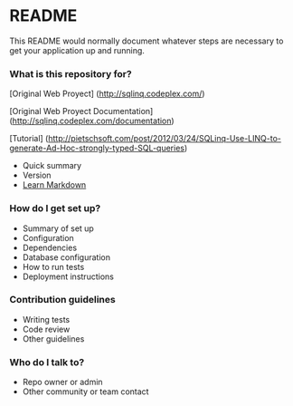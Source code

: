 # README #

This README would normally document whatever steps are necessary to get your application up and running.

### What is this repository for? ###
[Original Web Proyect] (http://sqlinq.codeplex.com/)

[Original Web Proyect Documentation] (http://sqlinq.codeplex.com/documentation)

[Tutorial] (http://pietschsoft.com/post/2012/03/24/SQLinq-Use-LINQ-to-generate-Ad-Hoc-strongly-typed-SQL-queries)

* Quick summary
* Version
* [Learn Markdown](https://bitbucket.org/tutorials/markdowndemo)

### How do I get set up? ###

* Summary of set up
* Configuration
* Dependencies
* Database configuration
* How to run tests
* Deployment instructions

### Contribution guidelines ###

* Writing tests
* Code review
* Other guidelines

### Who do I talk to? ###

* Repo owner or admin
* Other community or team contact
